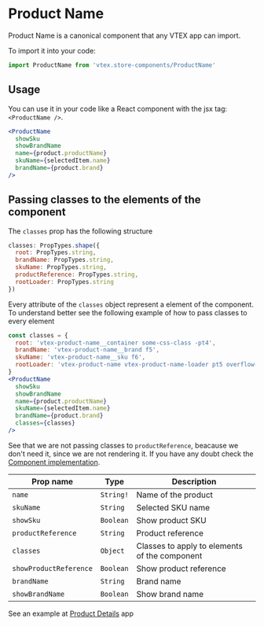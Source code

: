 # Product Name
Product Name is a canonical component that any VTEX app can import.

To import it into your code: 
```js
import ProductName from 'vtex.store-components/ProductName'
```

## Usage
You can use it in your code like a React component with the jsx tag: `<ProductName />`. 
```jsx
<ProductName
  showSku
  showBrandName
  name={product.productName}
  skuName={selectedItem.name}
  brandName={product.brand}
/>
```

## Passing classes to the elements of the component
The `classes` prop has the following structure
```js
classes: PropTypes.shape({
  root: PropTypes.string,
  brandName: PropTypes.string,
  skuName: PropTypes.string,
  productReference: PropTypes.string,
  rootLoader: PropTypes.string
})
```
Every attribute of the `classes` object represent a element of the component. To understand better see the following example of how to pass classes to every element
```jsx
const classes = {
  root: 'vtex-product-name__container some-css-class -pt4',
  brandName: 'vtex-product-name__brand f5',
  skuName: 'vtex-product-name__sku f6',
  rootLoader: 'vtex-product-name vtex-product-name-loader pt5 overflow-hidden'
}
<ProductName
  showSku
  showBrandName
  name={product.productName}
  skuName={selectedItem.name}
  brandName={product.brand}
  classes={classes}
/>
```
See that we are not passing classes to `productReference`, beacause we don't need  it, since we are not rendering it. If you have any doubt check the [Component implementation](https://github.com/vtex-apps/store-components/tree/master/react/components/ProductName).

| Prop name             | Type       | Description                                      |
| --------------------- | ---------- | ------------------------------------------------ |
| `name`                | `String!`  | Name of the product                              |
| `skuName`             | `String`   | Selected SKU name                                |
| `showSku`             | `Boolean`  | Show product SKU                                 |
| `productReference`    | `String`   | Product reference                                |
| `classes`             | `Object`   | Classes to apply to elements of the component    |
| `showProductReference`| `Boolean`  | Show product reference                           |
| `brandName`           | `String`   | Brand name                                       |
| `showBrandName`       | `Boolean`  | Show brand name                                  |

See an example at [Product Details](https://github.com/vtex-apps/product-details/blob/master/react/ProductDetails.js#L49) app

